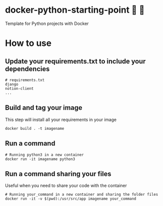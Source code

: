 # docker-python-starting-point 🐳 🐍

Template for Python projects with Docker

# How to use

## Update your requirements.txt to include your dependencies

```
# requirements.txt
django
notion-client
...
```

## Build and tag your image

This step will install all your requirements in your image

```
docker build . -t imagename 
```

## Run a command 

```
# Running python3 in a new container
docker run -it imagename python3 
```

## Run a command sharing your files

Useful when you need to share your code with the container

```
# Running your_command in a new container and sharing the folder files
docker run -it -v $(pwd):/usr/src/app imagename your_command 
```
